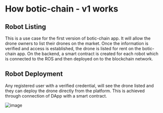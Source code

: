 # How botic-chain - v1 works

## Robot Listing

This is a use case for the first version of botic-chain app. It will allow the drone owners to list their drones on the market. Once the information is verified and access is established, the drone is listed for rent on the botic-chain app. On the backend, a smart contract is created for each robot which is connected to the ROS and then deployed on to the blockchain network.

## Robot Deployment

Any registered user with a verified credential, will see the drone listed and they can deploy the drone directly from the platform. This is achieved through connection of DApp with a smart contract.

![image](https://user-images.githubusercontent.com/45354395/115998860-50e95800-a5b7-11eb-8d87-dd7b5ff8efff.png)
